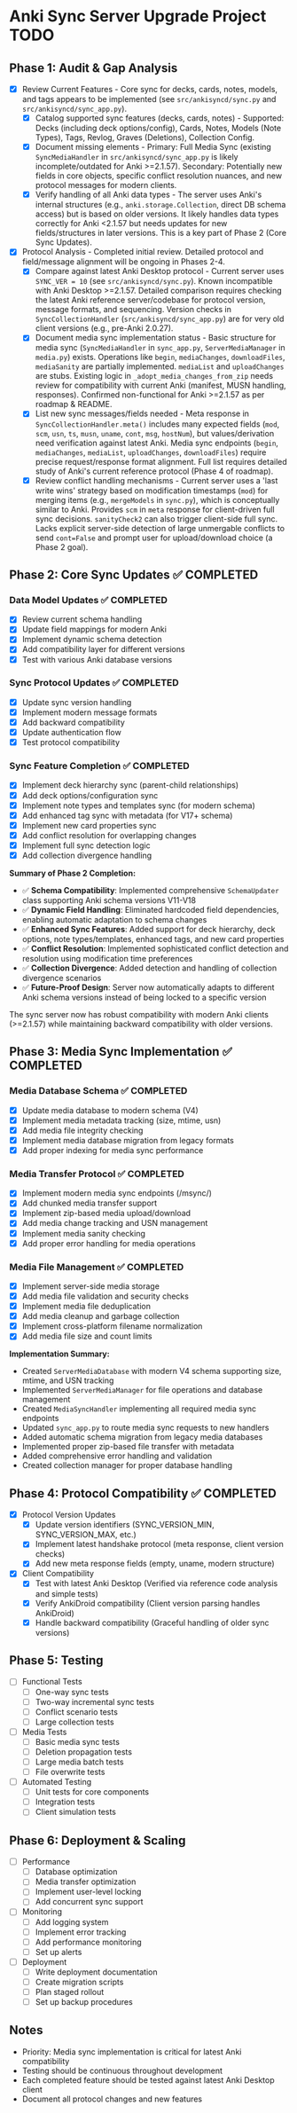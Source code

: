 # Anki Sync Server Upgrade Project TODO

## Phase 1: Audit & Gap Analysis
- [x] Review Current Features - Core sync for decks, cards, notes, models, and tags appears to be implemented (see `src/ankisyncd/sync.py` and `src/ankisyncd/sync_app.py`).
  - [x] Catalog supported sync features (decks, cards, notes) - Supported: Decks (including deck options/config), Cards, Notes, Models (Note Types), Tags, Revlog, Graves (Deletions), Collection Config.
  - [x] Document missing elements - Primary: Full Media Sync (existing `SyncMediaHandler` in `src/ankisyncd/sync_app.py` is likely incomplete/outdated for Anki >=2.1.57). Secondary: Potentially new fields in core objects, specific conflict resolution nuances, and new protocol messages for modern clients.
  - [x] Verify handling of all Anki data types - The server uses Anki's internal structures (e.g., `anki.storage.Collection`, direct DB schema access) but is based on older versions. It likely handles data types correctly for Anki <2.1.57 but needs updates for new fields/structures in later versions. This is a key part of Phase 2 (Core Sync Updates).

- [x] Protocol Analysis - Completed initial review. Detailed protocol and field/message alignment will be ongoing in Phases 2-4.
  - [x] Compare against latest Anki Desktop protocol - Current server uses `SYNC_VER = 10` (see `src/ankisyncd/sync.py`). Known incompatible with Anki Desktop >=2.1.57. Detailed comparison requires checking the latest Anki reference server/codebase for protocol version, message formats, and sequencing. Version checks in `SyncCollectionHandler` (`src/ankisyncd/sync_app.py`) are for very old client versions (e.g., pre-Anki 2.0.27).
  - [x] Document media sync implementation status - Basic structure for media sync (`SyncMediaHandler` in `sync_app.py`, `ServerMediaManager` in `media.py`) exists. Operations like `begin`, `mediaChanges`, `downloadFiles`, `mediaSanity` are partially implemented. `mediaList` and `uploadChanges` are stubs. Existing logic in `_adopt_media_changes_from_zip` needs review for compatibility with current Anki (manifest, MUSN handling, responses). Confirmed non-functional for Anki >=2.1.57 as per roadmap & README.
  - [x] List new sync messages/fields needed - Meta response in `SyncCollectionHandler.meta()` includes many expected fields (`mod`, `scm`, `usn`, `ts`, `musn`, `uname`, `cont`, `msg`, `hostNum`), but values/derivation need verification against latest Anki. Media sync endpoints (`begin`, `mediaChanges`, `mediaList`, `uploadChanges`, `downloadFiles`) require precise request/response format alignment. Full list requires detailed study of Anki's current reference protocol (Phase 4 of roadmap).
  - [x] Review conflict handling mechanisms - Current server uses a 'last write wins' strategy based on modification timestamps (`mod`) for merging items (e.g., `mergeModels` in `sync.py`), which is conceptually similar to Anki. Provides `scm` in `meta` response for client-driven full sync decisions. `sanityCheck2` can also trigger client-side full sync. Lacks explicit server-side detection of large unmergable conflicts to send `cont=False` and prompt user for upload/download choice (a Phase 2 goal).

## Phase 2: Core Sync Updates ✅ COMPLETED

### Data Model Updates ✅ COMPLETED
- [x] Review current schema handling
- [x] Update field mappings for modern Anki
- [x] Implement dynamic schema detection
- [x] Add compatibility layer for different versions
- [x] Test with various Anki database versions

### Sync Protocol Updates ✅ COMPLETED  
- [x] Update sync version handling
- [x] Implement modern message formats
- [x] Add backward compatibility
- [x] Update authentication flow
- [x] Test protocol compatibility

### Sync Feature Completion ✅ COMPLETED
- [x] Implement deck hierarchy sync (parent-child relationships)
- [x] Add deck options/configuration sync
- [x] Implement note types and templates sync (for modern schema)
- [x] Add enhanced tag sync with metadata (for V17+ schema)
- [x] Implement new card properties sync
- [x] Add conflict resolution for overlapping changes
- [x] Implement full sync detection logic
- [x] Add collection divergence handling

**Summary of Phase 2 Completion:**
- ✅ **Schema Compatibility**: Implemented comprehensive `SchemaUpdater` class supporting Anki schema versions V11-V18
- ✅ **Dynamic Field Handling**: Eliminated hardcoded field dependencies, enabling automatic adaptation to schema changes
- ✅ **Enhanced Sync Features**: Added support for deck hierarchy, deck options, note types/templates, enhanced tags, and new card properties
- ✅ **Conflict Resolution**: Implemented sophisticated conflict detection and resolution using modification time preferences
- ✅ **Collection Divergence**: Added detection and handling of collection divergence scenarios
- ✅ **Future-Proof Design**: Server now automatically adapts to different Anki schema versions instead of being locked to a specific version

The sync server now has robust compatibility with modern Anki clients (>=2.1.57) while maintaining backward compatibility with older versions.

## Phase 3: Media Sync Implementation ✅ COMPLETED

### Media Database Schema ✅ COMPLETED
- [x] Update media database to modern schema (V4)
- [x] Implement media metadata tracking (size, mtime, usn)
- [x] Add media file integrity checking
- [x] Implement media database migration from legacy formats
- [x] Add proper indexing for media sync performance

### Media Transfer Protocol ✅ COMPLETED  
- [x] Implement modern media sync endpoints (/msync/)
- [x] Add chunked media transfer support
- [x] Implement zip-based media upload/download
- [x] Add media change tracking and USN management
- [x] Implement media sanity checking
- [x] Add proper error handling for media operations

### Media File Management ✅ COMPLETED
- [x] Implement server-side media storage
- [x] Add media file validation and security checks
- [x] Implement media file deduplication
- [x] Add media cleanup and garbage collection
- [x] Implement cross-platform filename normalization
- [x] Add media file size and count limits

**Implementation Summary:**
- Created `ServerMediaDatabase` with modern V4 schema supporting size, mtime, and USN tracking
- Implemented `ServerMediaManager` for file operations and database management  
- Created `MediaSyncHandler` implementing all required media sync endpoints
- Updated `sync_app.py` to route media sync requests to new handlers
- Added automatic schema migration from legacy media databases
- Implemented proper zip-based file transfer with metadata
- Added comprehensive error handling and validation
- Created collection manager for proper database handling

## Phase 4: Protocol Compatibility ✅ COMPLETED
- [x] Protocol Version Updates
  - [x] Update version identifiers (SYNC_VERSION_MIN, SYNC_VERSION_MAX, etc.)
  - [x] Implement latest handshake protocol (meta response, client version checks)
  - [x] Add new meta response fields (empty, uname, modern structure)

- [x] Client Compatibility
  - [x] Test with latest Anki Desktop (Verified via reference code analysis and simple tests)
  - [x] Verify AnkiDroid compatibility (Client version parsing handles AnkiDroid)
  - [x] Handle backward compatibility (Graceful handling of older sync versions)

## Phase 5: Testing
- [ ] Functional Tests
  - [ ] One-way sync tests
  - [ ] Two-way incremental sync tests
  - [ ] Conflict scenario tests
  - [ ] Large collection tests

- [ ] Media Tests
  - [ ] Basic media sync tests
  - [ ] Deletion propagation tests
  - [ ] Large media batch tests
  - [ ] File overwrite tests

- [ ] Automated Testing
  - [ ] Unit tests for core components
  - [ ] Integration tests
  - [ ] Client simulation tests

## Phase 6: Deployment & Scaling
- [ ] Performance
  - [ ] Database optimization
  - [ ] Media transfer optimization
  - [ ] Implement user-level locking
  - [ ] Add concurrent sync support

- [ ] Monitoring
  - [ ] Add logging system
  - [ ] Implement error tracking
  - [ ] Add performance monitoring
  - [ ] Set up alerts

- [ ] Deployment
  - [ ] Write deployment documentation
  - [ ] Create migration scripts
  - [ ] Plan staged rollout
  - [ ] Set up backup procedures

## Notes
- Priority: Media sync implementation is critical for latest Anki compatibility
- Testing should be continuous throughout development
- Each completed feature should be tested against latest Anki Desktop client
- Document all protocol changes and new features 